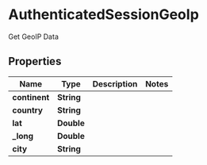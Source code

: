 

# AuthenticatedSessionGeoIp

Get GeoIP Data

## Properties

| Name | Type | Description | Notes |
|------------ | ------------- | ------------- | -------------|
|**continent** | **String** |  |  |
|**country** | **String** |  |  |
|**lat** | **Double** |  |  |
|**_long** | **Double** |  |  |
|**city** | **String** |  |  |



